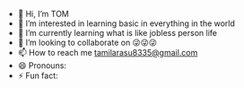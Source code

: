 - 👋 Hi, I’m TOM
- 👀 I’m interested in learning basic in everything in the world
- 🌱 I’m currently learning what is like jobless person life
- 💞️ I’m looking to collaborate on 😜😜😜
- 📫 How to reach me tamilarasu8335@gmail.com
- 😄 Pronouns: 
- ⚡ Fun fact:

<!---
TOM010898/TOM010898 is a ✨ special ✨ repository because its `README.md` (this file) appears on your GitHub profile.
You can click the Preview link to take a look at your changes.
--->
